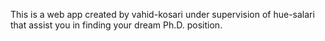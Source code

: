 This is a web app created by vahid-kosari under supervision of hue-salari that assist you in finding your dream Ph.D. position.

